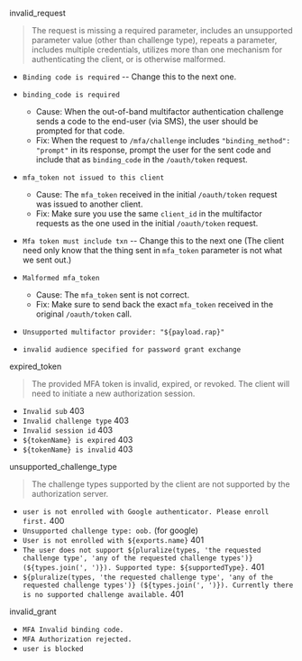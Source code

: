 invalid_request

> The request is missing a required parameter, includes an unsupported
> parameter value (other than challenge type), repeats a parameter, includes
> multiple credentials, utilizes more than one mechanism for authenticating the
> client, or is otherwise malformed.

* `Binding code is required` -- Change this to the next one.

* `binding_code is required`
  * Cause: When the out-of-band multifactor authentication challenge sends a
    code to the end-user (via SMS), the user should be prompted for that code.
  * Fix: When the request to `/mfa/challenge` includes `"binding_method":
    "prompt"` in its response, prompt the user for the sent code and include
    that as `binding_code` in the `/oauth/token` request.

* `mfa_token not issued to this client`
  * Cause: The `mfa_token` received in the initial `/oauth/token` request was
    issued to another client.
  * Fix: Make sure you use the same `client_id` in the multifactor requests as
    the one used in the initial `/oauth/token` request.

* `Mfa token must include txn` -- Change this to the next one (The client need
  only know that the thing sent in `mfa_token` parameter is not what we sent
  out.)

* `Malformed mfa_token`
  * Cause: The `mfa_token` sent is not correct.
  * Fix: Make sure to send back the exact `mfa_token` received in the original
    `/oauth/token` call.

* `Unsupported multifactor provider: "${payload.rap}"`
* `invalid audience specified for password grant exchange`


expired_token

> The provided MFA token is invalid, expired, or revoked.  The client will need
> to initiate a new authorization session.

* `Invalid sub` 403
* `Invalid challenge type` 403
* `Invalid session id`  403
* `${tokenName} is expired` 403
* `${tokenName} is invalid` 403


unsupported_challenge_type

> The challenge types supported by the client are not supported by the
> authorization server.

* `user is not enrolled with Google authenticator. Please enroll first.` 400
* `Unsupported challenge type: oob.` (for google)
* `User is not enrolled with ${exports.name}` 401
* `The user does not support ${pluralize(types, 'the requested challenge type',
  'any of the requested challenge types')} (${types.join(', ')}). Supported
  type: ${supportedType}.` 401
* `${pluralize(types, 'the requested challenge type', 'any of the requested
  challenge types')} (${types.join(', ')}). Currently there is no supported
  challenge available.` 401


invalid_grant

* `MFA Invalid binding code.`
* `MFA Authorization rejected.`
* `user is blocked`
